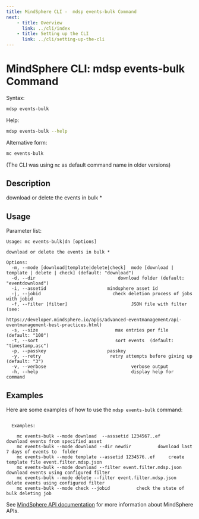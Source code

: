 ```yaml
---
title: MindSphere CLI -  mdsp events-bulk Command
next:
    - title: Overview
      link: ../cli/index
    - title: Setting up the CLI
      link: ../cli/setting-up-the-cli
---
```


# MindSphere CLI: mdsp events-bulk Command

Syntax:

```bash
mdsp events-bulk
```

Help:

```bash
mdsp events-bulk --help
```

Alternative form:

```bash
mc events-bulk
```

(The CLI was using `mc` as default command name in older versions)

## Description

download or delete the events in bulk *

## Usage

Parameter list:

```text
Usage: mc events-bulk|dn [options]

download or delete the events in bulk *

Options:
  -m, --mode [download|template|delete|check]  mode [download | template | delete | check] (default: "download")
  -d, --dir                               download folder (default: "eventdownload")
  -i, --assetid                       mindsphere asset id
  -j, --jobid                           check deletion process of jobs with jobid
  -f, --filter [filter]                        JSON file with filter (see:
                                               https://developer.mindsphere.io/apis/advanced-eventmanagement/api-eventmanagement-best-practices.html)
  -s, --size                             max entries per file  (default: "100")
  -t, --sort                             sort events  (default: "timestamp,asc")
  -p, --passkey                       passkey
  -y, --retry                          retry attempts before giving up (default: "3")
  -v, --verbose                                verbose output
  -h, --help                                   display help for command

```

## Examples

Here are some examples of how to use the `mdsp events-bulk` command:

```text

  Examples:

    mc events-bulk --mode download  --asssetid 1234567..ef  	 download events from specified asset
    mc events-bulk --mode download --dir newdir  		 download last 7 days of events to  folder
    mc events-bulk --mode template --assetid 1234576..ef  	 create template file event.filter.mdsp.json
    mc events-bulk --mode download --filter event.filter.mdsp.json 		 download events using configured filter
    mc events-bulk --mode delete --filter event.filter.mdsp.json 		 delete events using configured filter
    mc events-bulk --mode check --jobid  		 check the state of bulk deleting job

```

See [MindSphere API documentation](https://documentation.mindsphere.io/MindSphere/apis/index.html) for more information about MindSphere APIs.